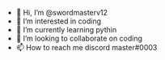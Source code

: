 - 👋 Hi, I’m @swordmasterv12
- 👀 I’m interested in coding
- 🌱 I’m currently learning pythin
- 💞️ I’m looking to collaborate on coding
- 📫 How to reach me discord master#0003

<!---
swordmasterv12/swordmasterv12 is a ✨ special ✨ repository because its `README.md` (this file) appears on your GitHub profile.
You can click the Preview link to take a look at your changes.
--->
